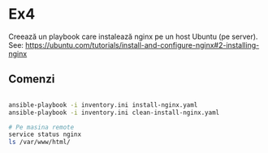 # Ex4

Creează un playbook care instalează nginx pe un host Ubuntu (pe server).
See: https://ubuntu.com/tutorials/install-and-configure-nginx#2-installing-nginx 

## Comenzi

```bash

ansible-playbook -i inventory.ini install-nginx.yaml
ansible-playbook -i inventory.ini clean-install-nginx.yaml

# Pe masina remote
service status nginx
ls /var/www/html/  

```
